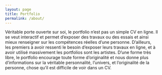 ```yaml
---
layout: page
title: Portfolio
permalink: /about/
---
```

Véritable porte ouverte sur soi, le portfolio n’est pas un simple CV en ligne. Il se veut interactif et permet d’exposer des travaux ou des essais et ainsi mieux renseigner sur les compétences réelles d’une personne. D’ailleurs, les premiers à avoir ressenti le besoin d’exposer leurs travaux en ligne, et à avoir utilisé massivement les portfolios sont les artistes. D’une forme très libre, le portfolio encourage toute forme d’originalité et nous donne plus d’informations sur la véritable personnalité, l’univers, et l’originalité de la personne, chose qu’il est difficile de voir dans un CV.
